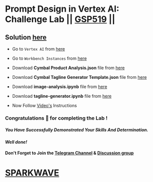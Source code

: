 # Prompt Design in Vertex AI: Challenge Lab || [GSP519](https://www.cloudskillsboost.google/focuses/86504?parent=catalog) ||

## Solution [here](https://youtu.be/N10u_rh3jOU)

* Go to `Vertex AI` from [here](https://console.cloud.google.com/vertex-ai)

* Go to `Workbench Instances` from [here](https://console.cloud.google.com/vertex-ai/workbench/instances?)

* Download **Cymbal Product Analysis.json** file from [here](https://drive.google.com/uc?export=download&id=1lwLQOO6-BOE00j9aNochg-sPmSBQ7FSm)

* Download **Cymbal Tagline Generator Template.json** file from [here](https://drive.google.com/uc?export=download&id=1FWwb2Gqd7rlJEIsc2Uyl_LLGlb-dTzA1)

* Download **image-analysis.ipynb** file from [here](https://drive.google.com/uc?export=download&id=1JwtR47BwqLnqOknhNaI8t96nmYJP3Vyj)

* Download **tagline-generator.ipynb** file from [here](https://drive.google.com/uc?export=download&id=1yxaed9gBKbHt2A7v5wHfOmZe51IN1yot)

* Now Follow [Video's](https://youtu.be/N10u_rh3jOU) Instructions

### Congratulations 🎉 for completing the Lab !

##### *You Have Successfully Demonstrated Your Skills And Determination.*

#### *Well done!*

#### Don't Forget to Join the [Telegram Channel](https://t.me/sparkwave.01) & [Discussion group](https://t.me/sparkwave.01chats)

# [SPARKWAVE](https://www.youtube.com/@sparkwave.01)
